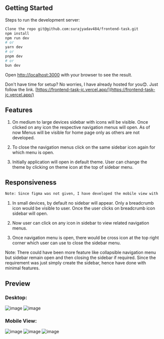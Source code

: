 
## Getting Started

Steps to run the development server:

```bash
Clone the repo git@github.com:surajyadav484/frontend-task.git
npm install
npm run dev
# or
yarn dev
# or
pnpm dev
# or
bun dev
```

Open [http://localhost:3000](http://localhost:3000) with your browser to see the result.

Don't have time for setup? No worries, I have already hosted for you😊. Just follow the link. [https://frontend-task-jc.vercel.app/](https://frontend-task-jc.vercel.app/)

## Features

1. On medium to large devices sidebar with icons will be visible. Once clicked on any icon the respective navigation menus will open. As of now Menus will be visible for home page only as others are not developed.

2. To close the navigation menus click on the same sidebar icon again for which menu is open.

2. Initially application will open in default theme. User can change the theme by clicking on theme icon at the top of sidebar menu.

## Responsiveness

```bash
Note: Since figma was not given, I have developed the mobile view with my perspective.
```

1. In small devices, by default no sidebar will appear. Only a breadcrumb icon would be visible to user. Once the user clicks on breadcrumb icon sidebar will open. 

2. Now user can click on any icon in sidebar to view related navigation menus. 

3. Once navigation menu is open, there would be cross icon at the top right corner which user can use to close the sidebar menu.

Note: There could have been more feature like collapsible navigation menu but sidebar remain open and then closing the sidebar if required. Since the requirement was just simply create the sidebar, hence have done with minimal features.

## Preview
### Desktop:
![image](https://github.com/user-attachments/assets/e749e199-30cd-4830-9b37-9fe02182a47e)
![image](https://github.com/user-attachments/assets/249a8199-cb8b-442c-9e4b-67c3660ce06f)

### Mobile View:
![image](https://github.com/user-attachments/assets/f67516a0-b0f4-4891-9d2f-c7f24ebcb640)
![image](https://github.com/user-attachments/assets/ce4eeada-32b6-4232-ae92-96a78c4b04ed)
![image](https://github.com/user-attachments/assets/40263f61-c0ec-47c0-940d-f346040a3f37)



